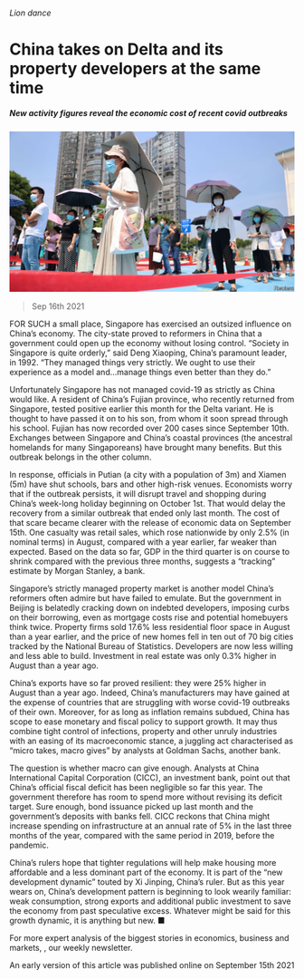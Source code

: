 ###### Lion dance

# China takes on Delta and its property developers at the same time 

##### New activity figures reveal the economic cost of recent covid outbreaks 

![image](images/20210918_fnp503.jpg) 

> Sep 16th 2021 

FOR SUCH a small place, Singapore has exercised an outsized influence on China’s economy. The city-state proved to reformers in China that a government could open up the economy without losing control. “Society in Singapore is quite orderly,” said Deng Xiaoping, China’s paramount leader, in 1992. “They managed things very strictly. We ought to use their experience as a model and…manage things even better than they do.”

Unfortunately Singapore has not managed covid-19 as strictly as China would like. A resident of China’s Fujian province, who recently returned from Singapore, tested positive earlier this month for the Delta variant. He is thought to have passed it on to his son, from whom it soon spread through his school. Fujian has now recorded over 200 cases since September 10th. Exchanges between Singapore and China’s coastal provinces (the ancestral homelands for many Singaporeans) have brought many benefits. But this outbreak belongs in the other column.


In response, officials in Putian (a city with a population of 3m) and Xiamen (5m) have shut schools, bars and other high-risk venues. Economists worry that if the outbreak persists, it will disrupt travel and shopping during China’s week-long holiday beginning on October 1st. That would delay the recovery from a similar outbreak that ended only last month. The cost of that scare became clearer with the release of economic data on September 15th. One casualty was retail sales, which rose nationwide by only 2.5% (in nominal terms) in August, compared with a year earlier, far weaker than expected. Based on the data so far, GDP in the third quarter is on course to shrink compared with the previous three months, suggests a “tracking” estimate by Morgan Stanley, a bank.

Singapore’s strictly managed property market is another model China’s reformers often admire but have failed to emulate. But the government in Beijing is belatedly cracking down on indebted developers, imposing curbs on their borrowing, even as mortgage costs rise and potential homebuyers think twice. Property firms sold 17.6% less residential floor space in August than a year earlier, and the price of new homes fell in ten out of 70 big cities tracked by the National Bureau of Statistics. Developers are now less willing and less able to build. Investment in real estate was only 0.3% higher in August than a year ago.

China’s exports have so far proved resilient: they were 25% higher in August than a year ago. Indeed, China’s manufacturers may have gained at the expense of countries that are struggling with worse covid-19 outbreaks of their own. Moreover, for as long as inflation remains subdued, China has scope to ease monetary and fiscal policy to support growth. It may thus combine tight control of infections, property and other unruly industries with an easing of its macroeconomic stance, a juggling act characterised as “micro takes, macro gives” by analysts at Goldman Sachs, another bank.


The question is whether macro can give enough. Analysts at China International Capital Corporation (CICC), an investment bank, point out that China’s official fiscal deficit has been negligible so far this year. The government therefore has room to spend more without revising its deficit target. Sure enough, bond issuance picked up last month and the government’s deposits with banks fell. CICC reckons that China might increase spending on infrastructure at an annual rate of 5% in the last three months of the year, compared with the same period in 2019, before the pandemic.

China’s rulers hope that tighter regulations will help make housing more affordable and a less dominant part of the economy. It is part of the “new development dynamic” touted by Xi Jinping, China’s ruler. But as this year wears on, China’s development pattern is beginning to look wearily familiar: weak consumption, strong exports and additional public investment to save the economy from past speculative excess. Whatever might be said for this growth dynamic, it is anything but new. ■

For more expert analysis of the biggest stories in economics, business and markets, , our weekly newsletter.

An early version of this article was published online on September 15th 2021

